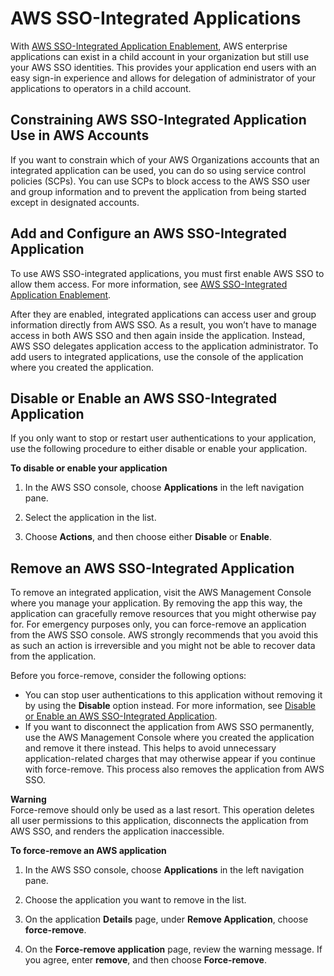 # AWS SSO\-Integrated Applications<a name="awsapps"></a>

With [AWS SSO\-Integrated Application Enablement](app-enablement.md), AWS enterprise applications can exist in a child account in your organization but still use your AWS SSO identities\. This provides your application end users with an easy sign\-in experience and allows for delegation of administrator of your applications to operators in a child account\. 

## Constraining AWS SSO\-Integrated Application Use in AWS Accounts<a name="awsapps-constrain"></a>

If you want to constrain which of your AWS Organizations accounts that an integrated application can be used, you can do so using service control policies \(SCPs\)\. You can use SCPs to block access to the AWS SSO user and group information and to prevent the application from being started except in designated accounts\.

## Add and Configure an AWS SSO\-Integrated Application<a name="awsapps-add-config-app"></a>

To use AWS SSO\-integrated applications, you must first enable AWS SSO to allow them access\. For more information, see [AWS SSO\-Integrated Application Enablement](app-enablement.md)\.

After they are enabled, integrated applications can access user and group information directly from AWS SSO\. As a result, you won’t have to manage access in both AWS SSO and then again inside the application\. Instead, AWS SSO delegates application access to the application administrator\. To add users to integrated applications, use the console of the application where you created the application\.

## Disable or Enable an AWS SSO\-Integrated Application<a name="awsapps-disable-enable"></a>

If you only want to stop or restart user authentications to your application, use the following procedure to either disable or enable your application\.

**To disable or enable your application**

1. In the AWS SSO console, choose **Applications** in the left navigation pane\.

1. Select the application in the list\.

1. Choose **Actions**, and then choose either **Disable** or **Enable**\.

## Remove an AWS SSO\-Integrated Application<a name="awsapps-remove"></a>

To remove an integrated application, visit the AWS Management Console where you manage your application\. By removing the app this way, the application can gracefully remove resources that you might otherwise pay for\. For emergency purposes only, you can force\-remove an application from the AWS SSO console\. AWS strongly recommends that you avoid this as such an action is irreversible and you might not be able to recover data from the application\.

Before you force\-remove, consider the following options:
+ You can stop user authentications to this application without removing it by using the **Disable** option instead\. For more information, see [Disable or Enable an AWS SSO\-Integrated Application](#awsapps-disable-enable)\.
+ If you want to disconnect the application from AWS SSO permanently, use the AWS Management Console where you created the application and remove it there instead\. This helps to avoid unnecessary application\-related charges that may otherwise appear if you continue with force\-remove\. This process also removes the application from AWS SSO\. 

**Warning**  
Force\-remove should only be used as a last resort\. This operation deletes all user permissions to this application, disconnects the application from AWS SSO, and renders the application inaccessible\.

**To force\-remove an AWS application**

1. In the AWS SSO console, choose **Applications** in the left navigation pane\.

1. Choose the application you want to remove in the list\.

1. On the application **Details** page, under **Remove Application**, choose **force\-remove**\.

1. On the **Force\-remove application** page, review the warning message\. If you agree, enter **remove**, and then choose **Force\-remove**\.